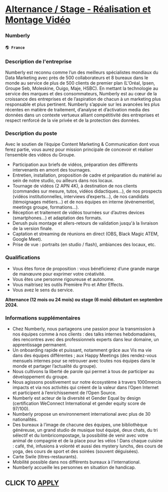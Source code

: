 # [Alternance / Stage - Réalisation et Montage Vidéo](https://www.remotewlb.com/apply/alternance-stage-realisation-et-montage-video)  
### Numberly  
#### `🌎 France`  

### Description de l'entreprise

Numberly est reconnu comme l’un des meilleurs spécialistes mondiaux du Data Marketing avec près de 500 collaborateurs et 8 bureaux dans le monde au service de plus de 500 clients de premier plan (L'Oréal, Ipsen, Groupe Seb, Moleskine, Ouigo, Maje, HSBC). En mettant la technologie au service des marques et des consommateurs, Numberly est au cœur de la croissance des entreprises et de l’aspiration de chacun à un marketing plus responsable et plus pertinent. Numberly s’appuie sur les avancées les plus récentes en matière de traitement, d’analyse et d’activation media des données dans un contexte vertueux alliant compétitivité des entreprises et respect renforcé de la vie privée et de la protection des données.

### Description du poste

Avec le soutien de l’équipe Content Marketing & Communication dont vous ferez partie, vous aurez pour mission principale de concevoir et réaliser l’ensemble des vidéos du Groupe.

  * Participation aux briefs de vidéos, préparation des différents intervenants en amont des tournages.
  * Entretien, installation, proposition de cadre et préparation du matériel au sein de notre studio, ou ailleurs dans nos locaux. 
  * Tournage de vidéos (2 APN 4K), à destination de nos clients (commandes sur mesure, tutos, vidéos didactiques…), de nos prospects (vidéos institutionnelles, interviews d’experts…), de nos candidats (témoignages métiers…) et de nos équipes en interne (événementiel, meetings groupe, formations…).
  * Réception et traitement de vidéos tournées sur d’autres devices (smartphones…) et adaptation des formats.
  * Derush puis montage et allers-retours de validation jusqu'à la livraison de la version finale. 
  * Captation et streaming de réunions en direct (OBS, Black Magic ATEM, Google Meet).
  * Prise de vue : portraits (en studio / flash), ambiances des locaux, etc.

### Qualifications

  * Vous êtes force de proposition : vous bénéficierez d’une grande marge de manœuvre pour exprimer votre créativité.
  * Vous êtes une personne rigoureuse et autonome.
  * Vous maitrisez les outils Première Pro et After Effects.
  * Vous avez le sens du service.

**Alternance (12 mois ou 24 mois) ou stage (6 mois) débutant en septembre 2024.**

### Informations supplémentaires

  * Chez Numberly, nous partageons une passion pour la transmission à nos équipes comme à nos clients : des talks internes hebdomadaires, des rencontres avec des professionnels experts dans leur domaine, un apprentissage permanent.
  * Un onboarding rapide et puissant, notamment grâce aux Vis ma vie dans des équipes différentes ; aux Happy Meetings (des rendez-vous mensuels internes pour se retrouver avec toutes nos équipes dans le monde et partager l’actualité du groupe).
  * Nous cultivons la liberté de parole qui permet à tous de participer au développement du groupe.
  * Nous agissons positivement sur notre écosystème à travers 1000mercis impacts et via nos activités qui créent de la valeur dans l’Open Internet et participent à l’enrichissement de l’Open Source. 
  * Numberly est acteur de la diversité et Gender Equal by design (certification WeConnect International et gender equity score de 97/100).
  * Numberly propose un environnement international avec plus de 30 nationalités. 
  * Des bureaux à l’image de chacune des équipes, une bibliothèque généreuse, un grand studio de musique tout équipé, deux chats, du tri sélectif et du lombricompostage, la possibilité de venir avec votre animal de compagnie et de la place pour les vélos ! Dans chaque cuisine : café, thé, infusions à volonté et aussi des mystery lunchs, des cours de yoga, des cours de sport et des soirées (souvent déguisées). 
  * Carte Swile (titres-restaurants).
  * Mobilité possible dans nos différents bureaux à l'international.
  * Numberly accueille les personnes en situation de handicap.

  
## CLICK TO [APPLY](https://www.remotewlb.com/apply/alternance-stage-realisation-et-montage-video)


